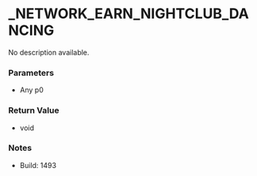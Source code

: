 # _NETWORK_EARN_NIGHTCLUB_DANCING

No description available.

### Parameters
* Any p0

### Return Value
* void

### Notes
* Build: 1493

